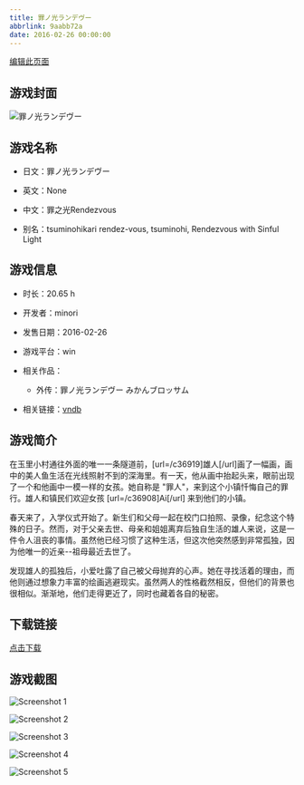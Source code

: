```yaml
---
title: 罪ノ光ランデヴー
abbrlink: 9aabb72a
date: 2016-02-26 00:00:00
---
```

[编辑此页面](https://github.com/ACG-3/ADV3-source/blob/main/source/_posts/games/%E7%BD%AA%E3%83%8E%E5%85%89%E3%83%A9%E3%83%B3%E3%83%87%E3%83%B4%E3%83%BC.md)

## 游戏封面

![罪ノ光ランデヴー](https%3A//pan.timero.xyz/onedrive/img_lib_001/%E7%BD%AA%E3%83%8E%E5%85%89%E3%83%A9%E3%83%B3%E3%83%87%E3%83%B4%E3%83%BC_cover.avif)


## 游戏名称

- 日文：罪ノ光ランデヴー
- 英文：None
- 中文：罪之光Rendezvous

- 别名：tsuminohikari rendez-vous, tsuminohi, Rendezvous with Sinful Light


## 游戏信息

- 时长：20.65 h
- 开发者：minori
- 发售日期：2016-02-26
- 游戏平台：win
- 相关作品：
   - 外传：罪ノ光ランデヴー みかんブロッサム

- 相关链接：[vndb](https://vndb.org/v17872)


## 游戏简介

在玉里小村通往外面的唯一一条隧道前，[url=/c36919]雄人[/url]画了一幅画，画中的美人鱼生活在光线照射不到的深海里。有一天，他从画中抬起头来，眼前出现了一个和他画中一模一样的女孩。她自称是 "罪人"，来到这个小镇忏悔自己的罪行。雄人和镇民们欢迎女孩 [url=/c36908]Ai[/url] 来到他们的小镇。

春天来了，入学仪式开始了。新生们和父母一起在校门口拍照、录像，纪念这个特殊的日子。然而，对于父亲去世、母亲和姐姐离弃后独自生活的雄人来说，这是一件令人沮丧的事情。虽然他已经习惯了这种生活，但这次他突然感到非常孤独，因为他唯一的近亲--祖母最近去世了。

发现雄人的孤独后，小爱吐露了自己被父母抛弃的心声。她在寻找活着的理由，而他则通过想象力丰富的绘画逃避现实。虽然两人的性格截然相反，但他们的背景也很相似。渐渐地，他们走得更近了，同时也藏着各自的秘密。




## 下载链接

[点击下载](https://pan.timero.xyz/onedrive/adv_lib_001/%E7%BD%AA%E3%83%8E%E5%85%89%E3%83%A9%E3%83%B3%E3%83%87%E3%83%B4%E3%83%BC)


## 游戏截图


![Screenshot 1](https%3A//pan.timero.xyz/onedrive/img_lib_001/%E7%BD%AA%E3%83%8E%E5%85%89%E3%83%A9%E3%83%B3%E3%83%87%E3%83%B4%E3%83%BC_Screenshot_1.avif)

![Screenshot 2](https%3A//pan.timero.xyz/onedrive/img_lib_001/%E7%BD%AA%E3%83%8E%E5%85%89%E3%83%A9%E3%83%B3%E3%83%87%E3%83%B4%E3%83%BC_Screenshot_2.avif)

![Screenshot 3](https%3A//pan.timero.xyz/onedrive/img_lib_001/%E7%BD%AA%E3%83%8E%E5%85%89%E3%83%A9%E3%83%B3%E3%83%87%E3%83%B4%E3%83%BC_Screenshot_3.avif)

![Screenshot 4](https%3A//pan.timero.xyz/onedrive/img_lib_001/%E7%BD%AA%E3%83%8E%E5%85%89%E3%83%A9%E3%83%B3%E3%83%87%E3%83%B4%E3%83%BC_Screenshot_4.avif)

![Screenshot 5](https%3A//pan.timero.xyz/onedrive/img_lib_001/%E7%BD%AA%E3%83%8E%E5%85%89%E3%83%A9%E3%83%B3%E3%83%87%E3%83%B4%E3%83%BC_Screenshot_5.avif)

